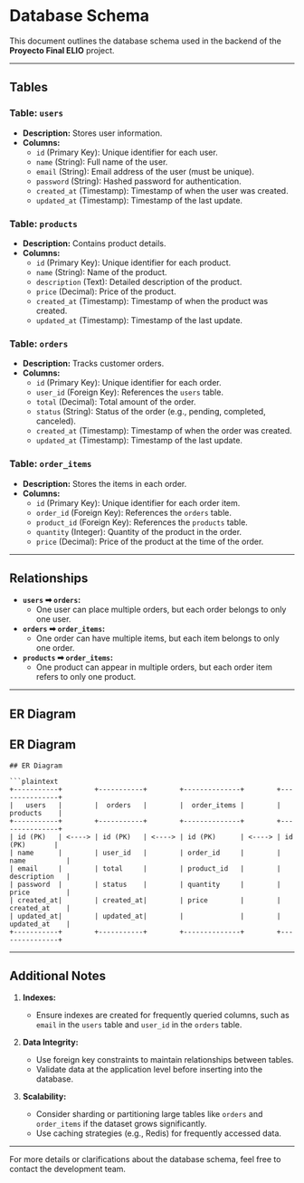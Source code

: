 # Database Schema

This document outlines the database schema used in the backend of the **Proyecto Final ELIO** project.

---

## Tables

### Table: `users`
- **Description:** Stores user information.
- **Columns:**
  - `id` (Primary Key): Unique identifier for each user.
  - `name` (String): Full name of the user.
  - `email` (String): Email address of the user (must be unique).
  - `password` (String): Hashed password for authentication.
  - `created_at` (Timestamp): Timestamp of when the user was created.
  - `updated_at` (Timestamp): Timestamp of the last update.

### Table: `products`
- **Description:** Contains product details.
- **Columns:**
  - `id` (Primary Key): Unique identifier for each product.
  - `name` (String): Name of the product.
  - `description` (Text): Detailed description of the product.
  - `price` (Decimal): Price of the product.
  - `created_at` (Timestamp): Timestamp of when the product was created.
  - `updated_at` (Timestamp): Timestamp of the last update.

### Table: `orders`
- **Description:** Tracks customer orders.
- **Columns:**
  - `id` (Primary Key): Unique identifier for each order.
  - `user_id` (Foreign Key): References the `users` table.
  - `total` (Decimal): Total amount of the order.
  - `status` (String): Status of the order (e.g., pending, completed, canceled).
  - `created_at` (Timestamp): Timestamp of when the order was created.
  - `updated_at` (Timestamp): Timestamp of the last update.

### Table: `order_items`
- **Description:** Stores the items in each order.
- **Columns:**
  - `id` (Primary Key): Unique identifier for each order item.
  - `order_id` (Foreign Key): References the `orders` table.
  - `product_id` (Foreign Key): References the `products` table.
  - `quantity` (Integer): Quantity of the product in the order.
  - `price` (Decimal): Price of the product at the time of the order.

---

## Relationships

- **`users` ➡ `orders`:**
  - One user can place multiple orders, but each order belongs to only one user.
- **`orders` ➡ `order_items`:**
  - One order can have multiple items, but each item belongs to only one order.
- **`products` ➡ `order_items`:**
  - One product can appear in multiple orders, but each order item refers to only one product.

---

## ER Diagram

## ER Diagram

```plaintext
## ER Diagram

```plaintext
+-----------+        +-----------+        +--------------+        +---------------+
|   users   |        |  orders   |        |  order_items |        |   products    |
+-----------+        +-----------+        +--------------+        +---------------+
| id (PK)   | <----> | id (PK)   | <----> | id (PK)      | <----> | id (PK)       |
| name      |        | user_id   |        | order_id     |        | name          |
| email     |        | total     |        | product_id   |        | description   |
| password  |        | status    |        | quantity     |        | price         |
| created_at|        | created_at|        | price        |        | created_at    |
| updated_at|        | updated_at|        |              |        | updated_at    |
+-----------+        +-----------+        +--------------+        +---------------+

```

---

## Additional Notes

1. **Indexes:**
   - Ensure indexes are created for frequently queried columns, such as `email` in the `users` table and `user_id` in the `orders` table.

2. **Data Integrity:**
   - Use foreign key constraints to maintain relationships between tables.
   - Validate data at the application level before inserting into the database.

3. **Scalability:**
   - Consider sharding or partitioning large tables like `orders` and `order_items` if the dataset grows significantly.
   - Use caching strategies (e.g., Redis) for frequently accessed data.

---

For more details or clarifications about the database schema, feel free to contact the development team.